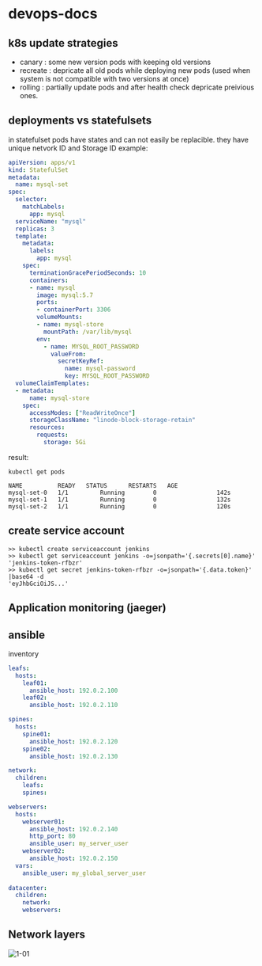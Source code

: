 # devops-docs
## k8s update strategies
- canary : some new version pods with keeping old versions
- recreate : depricate all old pods while deploying new pods (used when system is not compatible with two versions at once)
- rolling : partially update pods and after health check depricate preivious ones.
## deployments vs statefulsets
in statefulset pods have states and can not easily be replacible. they have unique netvork ID and Storage ID
example:
```YAML
apiVersion: apps/v1
kind: StatefulSet
metadata:
  name: mysql-set
spec:
  selector:
    matchLabels:
      app: mysql
  serviceName: "mysql"
  replicas: 3
  template:
    metadata:
      labels:
        app: mysql
    spec:
      terminationGracePeriodSeconds: 10
      containers:
      - name: mysql
        image: mysql:5.7
        ports:
        - containerPort: 3306
        volumeMounts:
        - name: mysql-store
          mountPath: /var/lib/mysql
        env:
          - name: MYSQL_ROOT_PASSWORD
            valueFrom:
              secretKeyRef:
                name: mysql-password
                key: MYSQL_ROOT_PASSWORD
  volumeClaimTemplates:
  - metadata:
      name: mysql-store
    spec:
      accessModes: ["ReadWriteOnce"]
      storageClassName: "linode-block-storage-retain"
      resources:
        requests:
          storage: 5Gi
```
result:
```
kubectl get pods

NAME          READY   STATUS      RESTARTS   AGE
mysql-set-0   1/1         Running        0                 142s
mysql-set-1   1/1         Running        0                 132s
mysql-set-2   1/1         Running        0                 120s
```
## create service account
```
>> kubectl create serviceaccount jenkins
>> kubectl get serviceaccount jenkins -o=jsonpath='{.secrets[0].name}'
'jenkins-token-rfbzr'
>> kubectl get secret jenkins-token-rfbzr -o=jsonpath='{.data.token}' |base64 -d 
'eyJhbGciOiJS...'
```
## Application monitoring (jaeger)
## ansible 
inventory
```YAML
leafs:
  hosts:
    leaf01:
      ansible_host: 192.0.2.100
    leaf02:
      ansible_host: 192.0.2.110

spines:
  hosts:
    spine01:
      ansible_host: 192.0.2.120
    spine02:
      ansible_host: 192.0.2.130

network:
  children:
    leafs:
    spines:

webservers:
  hosts:
    webserver01:
      ansible_host: 192.0.2.140
      http_port: 80
      ansible_user: my_server_user
    webserver02:
      ansible_host: 192.0.2.150
  vars:
    ansible_user: my_global_server_user
  
datacenter:
  children:
    network:
    webservers:
```
## Network layers
![1-01](https://user-images.githubusercontent.com/41954275/190675013-38d3f4d2-c946-4e2c-90aa-b3b8cce3f57d.jpg)
